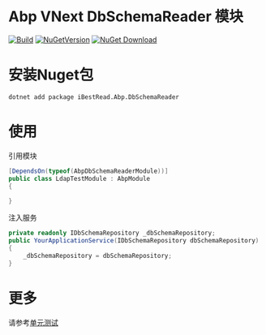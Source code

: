 # Abp VNext DbSchemaReader 模块

[![Build](https://github.com/iBestRead/Abp.DbSchemaReader/workflows/Build/badge.svg)](https://github.com/iBestRead/Abp.DbSchemaReader/actions?query=workflow%3A%22Build%22)
[![NuGetVersion](https://img.shields.io/nuget/v/iBestRead.Abp.DbSchemaReader)](https://www.nuget.org/packages/iBestRead.Abp.DbSchemaReader)
[![NuGet Download](https://img.shields.io/nuget/dt/iBestRead.Abp.DbSchemaReader.svg)](https://www.nuget.org/packages/iBestRead.Abp.DbSchemaReader)

# 安装Nuget包

```shell
dotnet add package iBestRead.Abp.DbSchemaReader
```

# 使用

引用模块

```csharp
[DependsOn(typeof(AbpDbSchemaReaderModule))]
public class LdapTestModule : AbpModule
{
  
}
```

注入服务

```csharp
private readonly IDbSchemaRepository _dbSchemaRepository;
public YourApplicationService(IDbSchemaRepository dbSchemaRepository)
{
    _dbSchemaRepository = dbSchemaRepository;
}

```

# 更多

请参考[单元测试](test/iBestRead.Abp.DbSchemaReader.Tests/iBestRead/Abp/DbSchemaReader)



